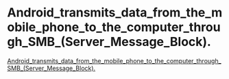 # Android_transmits_data_from_the_mobile_phone_to_the_computer_through_SMB_(Server_Message_Block).
[Android_transmits_data_from_the_mobile_phone_to_the_computer_through_SMB_(Server_Message_Block).](https://aiwithcloud.com/2022/09/14/android_transmits_data_from_the_mobile_phone_to_the_computer_through_smb_server_message_block/)